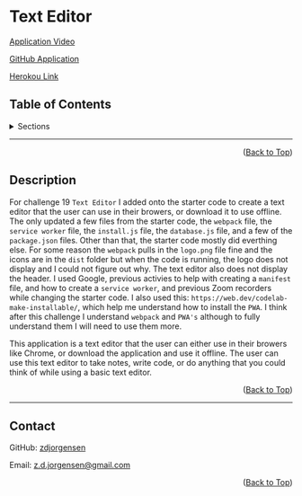 <div id="top"></div>

# Text Editor

  [Application Video](https://drive.google.com/file/d/1xR3XYR9Qn5FyWS02N9IV6Sf20aScBotN/view)

  [GitHub Application](https://github.com/zdjorgensen/Text-Editor)

  [Herokou Link](https://text-editor-challenge.herokuapp.com/)

  ## Table of Contents

<details>
    <summary> Sections </summary>
    <ul>
        <li> <a href="#description"> Description </a> </li>
        <li> <a href="#contact"> Contact </a> </li>
    </ul>    
</details>


  <hr>

  <p align="right">(<a href="#top">Back to Top</a>)</p>

<div id="description"></div>

  ## Description

  For challenge 19 `Text Editor` I added onto the starter code to create a text editor that the user can use in their browers, or download it to use offline. The only updated a few files from the starter code, the `webpack` file, the `service worker` file, the `install.js` file, the `database.js` file, and a few of the `package.json` files. Other than that, the starter code mostly did everthing else. For some reason the `webpack` pulls in the `logo.png` file fine and the icons are in the `dist` folder but when the code is running, the logo does not display and I could not figure out why. The text editor also does not display the header. I used Google, previous activies to help with creating a `manifest` file, and how to create a `service worker`, and previous Zoom recorders while changing the starter code. I also used this: `https://web.dev/codelab-make-installable/`, which help me understand how to install the `PWA`. I think after this challenge I understand `webpack` and `PWA's` although to fully understand them I will need to use them more. 

  This application is a text editor that the user can either use in their browers like Chrome, or download the application and use it offline. The user can use this text editor to take notes, write code, or do anything that you could think of while using a basic text editor.   

  <p align="right">(<a href="#top">Back to Top</a>)</p>

  <hr>

  <div id="contact"></div>

  ## Contact
  GitHub: [zdjorgensen](https://github.com/zdjorgensen)
  
  Email: z.d.jorgensen@gmail.com

  <p align="right">(<a href="#top">Back to Top</a>)</p>


 
  